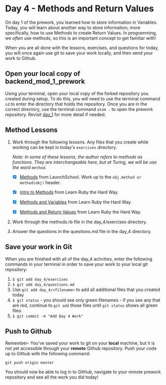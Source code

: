 # Day 4 - Methods and Return Values

On day 1 of the prework, you learned how to store information in Variables. Today, you will learn about another way to store information; more specifically, how to use Methods to create Return Values.  In programming, we _often_ use methods, so this is an important concept to get familiar with!

When you are all done with the lessons, exercises, and questions for today, you will once again use git to save your work locally, and then send your work to Github.

## Open your local copy of backend_mod_1_prework

Using your terminal, open your local copy of the forked repository you created during setup.  To do this, you will need to use the terminal command `cd` to enter the directory that holds the repository. Once you are in the correct directory, use the terminal command `atom .` to open the prework repository. Revisit [day_1](../day_1) for more detail if needed.

## Method Lessons

1. Work through the following lessons. Any files that you create while working can be kept in today's `exercises` directory.

    _*Note*: In some of these lessons, the author refers to methods as functions. They are interchangeable here, but at Turing, we will be use the word `method`._

    - [x] [Methods](https://launchschool.com/books/ruby/read/methods) from LaunchSchool. Work up to the `obj.method or method(obj)` header.

    - [x] [Intro to Methods](https://learnrubythehardway.org/book/ex18.html) from Learn Ruby the Hard Way.

    - [x] [Methods and Variables](https://learnrubythehardway.org/book/ex19.html) from Learn Ruby the Hard Way.

    - [x] [Methods and Return Values](https://learnrubythehardway.org/book/ex21.html) from Learn Ruby the Hard Way.

1. Work through the methods.rb file in the day_4/exercises directory.

1. Answer the questions in the questions.md file in the day_4 directory.

## Save your work in Git

When you are finished with all of the day_4 activities, enter the following commands in your terminal in order to save your work to your local git repository:

1. `$ git add day_4/exercises`
1. `$ git add day_4/questions.md`
1. Use `git add day_4/<filename>` to add all additional files that you created today
1. `$ git status` - you should see only green filenames - if you see any that are red, continue to `git add` those files until `git status` shows all green files.
1. `$ git commit -m "Add Day 4 Work"`

## Push to Github

Remember- You've saved your work to git on your **local** machine, but it is not yet accessible through your **remote** Github repository. Push your code up to Github with the following command:

```
git push origin master
```

You should now be able to log in to GitHub, navigate to your remote prework repository and see all the work you did today!

